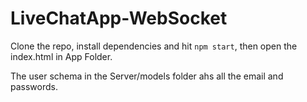 # LiveChatApp-WebSocket

Clone the repo, install dependencies and hit `npm start`, then open the index.html in App Folder.

The user schema in the Server/models folder ahs all the email and passwords. 
